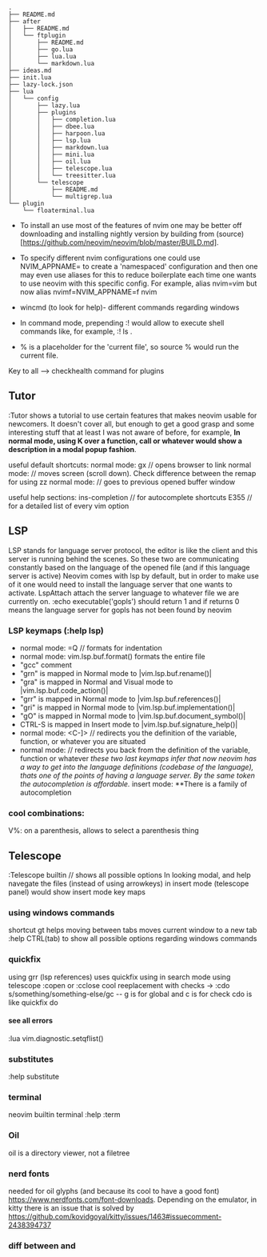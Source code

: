 ```
.
├── README.md
├── after
│   ├── README.md
│   └── ftplugin
│       ├── README.md
│       ├── go.lua
│       ├── lua.lua
│       └── markdown.lua
├── ideas.md
├── init.lua
├── lazy-lock.json
├── lua
│   └── config
│       ├── lazy.lua
│       ├── plugins
│       │   ├── completion.lua
│       │   ├── dbee.lua
│       │   ├── harpoon.lua
│       │   ├── lsp.lua
│       │   ├── markdown.lua
│       │   ├── mini.lua
│       │   ├── oil.lua
│       │   ├── telescope.lua
│       │   └── treesitter.lua
│       └── telescope
│           ├── README.md
│           └── multigrep.lua
└── plugin
    └── floaterminal.lua
```

- To install an use most of the features of nvim one may be better off downloading and installing nightly version by building from (source)[https://github.com/neovim/neovim/blob/master/BUILD.md]. 
- To specify different nvim configurations one could use NVIM_APPNAME=<name> to create a 'namespaced' configuration and then one may even use aliases for this to reduce boilerplate each time one wants to use neovim with this specific config. For example, alias nvim=vim but now alias nvimf=NVIM_APPNAME=f nvim

- wincmd (to look for help)- different commands regarding windows
- In command mode, prepending :! would allow to execute shell commands like, for example, :! ls .
- % is a placeholder for the 'current file', so source % would run the current file.

Key to all --> checkhealth command for plugins

## Tutor
:Tutor shows a tutorial to use certain features that makes neovim usable for newcomers. It doesn't cover all, but enough to get a good grasp and some interesting stuff that at least I was not aware of before, for example, **In normal mode, using K over a function, call or whatever would show a description in a modal popup fashion**. 

useful default shortcuts:
normal mode: gx // opens browser to link
normal mode: <C-f> // moves screen (scroll down). Check difference between the remap for using <C-d>zz
normal mode: <C-o> // goes to previous opened buffer window

useful help sections:
ins-completion // for autocomplete shortcuts
E355 // for a detailed list of every vim option


## LSP
LSP stands for language server protocol, the editor is like the client and this server is running behind the scenes.
So these two are communicating constantly based on the language of the opened file (and if this language server is active)
Neovim comes with lsp by default, but in order to make use of it one would need to install the language server that one wants to activate.
LspAttach attach the server language to whatever file we are currently on.
:echo executable('gopls') should return 1 and if returns 0 means the language server for gopls has not been found by neovim
### LSP keymaps (:help lsp)
- normal mode: =Q // formats for indentation
- normal mode: vim.lsp.buf.format() formats the entire file
- "gcc" comment
- "grn" is mapped in Normal mode to |vim.lsp.buf.rename()|
- "gra" is mapped in Normal and Visual mode to |vim.lsp.buf.code_action()|
- "grr" is mapped in Normal mode to |vim.lsp.buf.references()|
- "gri" is mapped in Normal mode to |vim.lsp.buf.implementation()|
- "gO" is mapped in Normal mode to |vim.lsp.buf.document_symbol()|
- CTRL-S is mapped in Insert mode to |vim.lsp.buf.signature_help()|
- normal mode: <C-]> // redirects you the definition of the variable, function, or whatever you are situated
- normal mode: <C-t> // redirects you back from the definition of the variable, function or whatever
*these two last keymaps infer that now neovim has a way to get into the language definitions (codebase of the language), thats one of the points of having a language server. By the same token the autocompletion is affordable.*
insert mode: **There is a family of autocompletion


### cool combinations:
V%: on a parenthesis, allows to select a parenthesis thing

## Telescope
:Telescope builtin // shows all possible options
In looking modal, <C-n> and <C-p> help navegate the files (instead of using arrowkeys)
in insert mode (telescope panel) <C-/> would show insert mode key maps


### using windows commands
shortcut gt helps moving between tabs
<C-T> moves current window to a new tab
:help CTRL(tab) to show all possible options regarding windows commands

### quickfix
using grr (lsp references) uses quickfix
using <C-q> in search mode using telescope
:copen or :cclose
cool reeplacement with checks -> :cdo s/something/something-else/gc -- g is for global and c is for check
cdo is like quickfix do 

#### see all errors
:lua vim.diagnostic.setqflist()

### substitutes
:help substitute


### terminal
neovim builtin terminal
:help :term

### Oil
oil is a directory viewer, not a filetree

### nerd fonts
needed for oil glyphs (and because its cool to have a good font) https://www.nerdfonts.com/font-downloads. Depending on the emulator, in kitty there is an issue that is solved by https://github.com/kovidgoyal/kitty/issues/1463#issuecomment-2438394737

### diff between <C-t> and <C-o>
